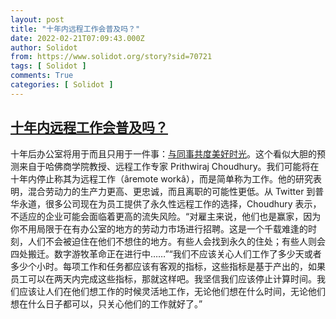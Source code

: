 ```yaml
---
layout: post
title: "十年内远程工作会普及吗？"
date: 2022-02-21T07:09:43.000Z
author: Solidot
from: https://www.solidot.org/story?sid=70721
tags: [ Solidot ]
comments: True
categories: [ Solidot ]
---
```

<!--1645427383000-->
[十年内远程工作会普及吗？](https://www.solidot.org/story?sid=70721)
------

<div>
十年后办公室将用于而且只用于一件事：<a href="https://www.msn.com/en-us/money/other/in-10-years-remote-work-will-simply-be-work/ar-AATT7w6" target="_blank">与同事共度美好时光</a>。这个看似大胆的预测来自于哈佛商学院教授、远程工作专家 Prithwiraj Choudhury。我们可能将在十年内停止称其为远程工作（âremote workâ），而是简单称为工作。他的研究表明，混合劳动力的生产力更高、更忠诚，而且离职的可能性更低。从 Twitter 到普华永道，很多公司现在为员工提供了永久性远程工作的选择，Choudhury 表示，不适应的企业可能会面临着更高的流失风险。“对雇主来说，他们也是赢家，因为你不用局限于在有办公室的地方的劳动力市场进行招聘。这是一个千载难逢的时刻，人们不会被迫住在他们不想住的地方。有些人会找到永久的住处；有些人则会四处搬迁。数字游牧革命正在进行中……”“我们不应该关心人们工作了多少天或者多少个小时。每项工作和任务都应该有客观的指标，这些指标是基于产出的，如果员工可以在两天内完成这些指标，那就这样吧。我坚信我们应该停止计算时间。我们应该让人们在他们想工作的时候灵活地工作，无论他们想在什么时间，无论他们想在什么日子都可以，只关心他们的工作就好了。”
</div>
